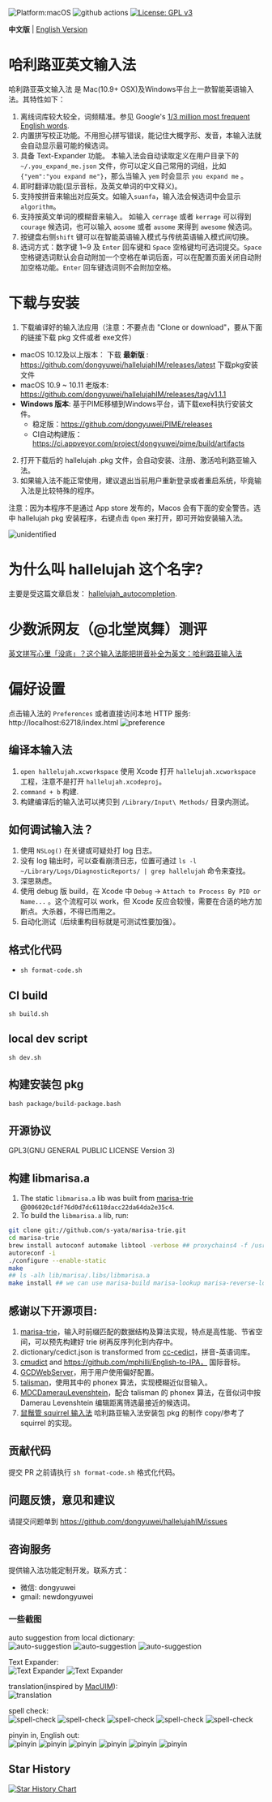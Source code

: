 ![Platform:macOS](https://img.shields.io/badge/platform-macOS-lightgrey)
![github actions](https://github.com/dongyuwei/hallelujahIM/actions/workflows/github-actions-ci.yml/badge.svg)
[![License: GPL v3](https://img.shields.io/badge/License-GPL%20v3-blue.svg)](http://www.gnu.org/licenses/gpl-3.0)

**中文版** | [English Version](README-En.md)

# 哈利路亚英文输入法

哈利路亚英文输入法 是 Mac(10.9+ OSX)及Windows平台上一款智能英语输入法。其特性如下：

1. 离线词库较大较全，词频精准。参见 Google's [1/3 million most frequent English words](http://norvig.com/ngrams/count_1w.txt).
2. 内置拼写校正功能。不用担心拼写错误，能记住大概字形、发音，本输入法就会自动显示最可能的候选词。
3. 具备 Text-Expander 功能。 本输入法会自动读取定义在用户目录下的`~/.you_expand_me.json` 文件，你可以定义自己常用的词组，比如 `{"yem":"you expand me"}`，那么当输入 `yem` 时会显示 `you expand me` 。
4. 即时翻译功能(显示音标，及英文单词的中文释义)。
5. 支持按拼音来输出对应英文。如输入`suanfa`，输入法会候选词中会显示 `algorithm`。
6. 支持按英文单词的模糊音来输入。 如输入 `cerrage` 或者 `kerrage` 可以得到 `courage` 候选词，也可以输入 `aosome` 或者 `ausome` 来得到 `awesome` 候选词。
7. 按键盘右侧`shift` 键可以在智能英语输入模式与传统英语输入模式间切换。
8. 选词方式：数字键 1~9 及 `Enter` 回车键和 `Space` 空格键均可选词提交。`Space` 空格键选词默认会自动附加一个空格在单词后面，可以在配置页面关闭自动附加空格功能。`Enter` 回车键选词则不会附加空格。

# 下载与安装

1. 下载编译好的输入法应用（注意：不要点击 "Clone or download"，要从下面的链接下载 pkg 文件或者 exe文件）

- macOS 10.12及以上版本： 下载 **最新版** : https://github.com/dongyuwei/hallelujahIM/releases/latest 下载pkg安装文件
- macOS 10.9 ~ 10.11 老版本: https://github.com/dongyuwei/hallelujahIM/releases/tag/v1.1.1
- **Windows 版本**: 基于PIME移植到Windows平台，请下载exe科执行安装文件。
  - 稳定版：https://github.com/dongyuwei/PIME/releases 
  - CI自动构建版：https://ci.appveyor.com/project/dongyuwei/pime/build/artifacts

2. 打开下载后的 hallelujah .pkg 文件，会自动安装、注册、激活哈利路亚输入法。
3. 如果输入法不能正常使用，建议退出当前用户重新登录或者重启系统，毕竟输入法是比较特殊的程序。

注意：因为本程序不是通过 App store 发布的，Macos 会有下面的安全警告。选中 hallelujah pkg 安装程序，右键点击 `Open` 来打开，即可开始安装输入法。

![unidentified](https://github.com/dongyuwei/hallelujahIM/blob/master/snapshots/unidentified.png?raw=true)

# 为什么叫 hallelujah 这个名字?

主要是受这篇文章启发： [hallelujah_autocompletion](https://daringfireball.net/2006/10/hallelujah_autocompletion).

# 少数派网友（@北堂岚舞）测评

[英文拼写心里「没底」？这个输入法能把拼音补全为英文：哈利路亚输入法](https://sspai.com/post/56572)

# 偏好设置

点击输入法的 `Preferences` 或者直接访问本地 HTTP 服务: http://localhost:62718/index.html
![preference](https://github.com/dongyuwei/hallelujahIM/blob/master/snapshots/preference.png)

## 编译本输入法

1. `open hallelujah.xcworkspace` 使用 Xcode 打开 `hallelujah.xcworkspace` 工程，注意不是打开 `hallelujah.xcodeproj`。
2. `command + b` 构建.
3. 构建编译后的输入法可以拷贝到 `/Library/Input\ Methods/` 目录内测试。

## 如何调试输入法？

1. 使用 `NSLog()` 在关键或可疑处打 log 日志。
2. 没有 log 输出时，可以查看崩溃日志，位置可通过 `ls -l ~/Library/Logs/DiagnosticReports/ | grep hallelujah` 命令来查找。
3. 深思熟虑。
4. 使用 debug 版 build，在 Xcode 中 `Debug` -> `Attach to Process By PID or Name...` 。这个流程可以 work，但 Xcode 反应会较慢，需要在合适的地方加断点。大杀器，不得已而用之。
5. 自动化测试（后续重构目标就是可测试性要加强）。

## 格式化代码

- `sh format-code.sh`

## CI build

`sh build.sh`

## local dev script

`sh dev.sh`

## 构建安装包 pkg

`bash package/build-package.bash`

## 开源协议

GPL3(GNU GENERAL PUBLIC LICENSE Version 3)

## 构建 libmarisa.a

1. The static `libmarisa.a` lib was built from [marisa-trie](https://github.com/s-yata/marisa-trie) @`006020c1df76d0d7dc6118dacc22da64da2e35c4`.
2. To build the `libmarisa.a` lib, run:

```bash
git clone git://github.com/s-yata/marisa-trie.git
cd marisa-trie
brew install autoconf automake libtool -verbose ## proxychains4 -f /usr/local/etc/proxychains.conf brew install autoconf automake libtool -verbose
autoreconf -i
./configure --enable-static
make
## ls -alh lib/marisa/.libs/libmarisa.a
make install ## we can use marisa-build marisa-lookup marisa-reverse-lookup marisa-common-prefix-search marisa-predictive-search marisa-dump marisa-benchmark cli commands to do some tests and pre-build the trie data.
```

## 感谢以下开源项目:

1. [marisa-trie](https://github.com/s-yata/marisa-trie)，输入时前缀匹配的数据结构及算法实现，特点是高性能、节省空间，可以预先构建好 trie 树再反序列化到内存中。
2. dictionary/cedict.json is transformed from [cc-cedict](https://cc-cedict.org/wiki/)，拼音-英语词库。
3. [cmudict](http://www.speech.cs.cmu.edu/cgi-bin/cmudict) and https://github.com/mphilli/English-to-IPA， 国际音标。
4. [GCDWebServer](https://github.com/swisspol/GCDWebServer)，用于用户使用偏好配置。
5. [talisman](https://github.com/Yomguithereal/talisman)，使用其中的 phonex 算法，实现模糊近似音输入。
6. [MDCDamerauLevenshtein](https://github.com/modocache/MDCDamerauLevenshtein)，配合 talisman 的 phonex 算法，在音似词中按 Damerau Levenshtein 编辑距离筛选最接近的候选词。
7. [鼠鬚管 squirrel 输入法](https://github.com/rime/squirrel) 哈利路亚输入法安装包 pkg 的制作 copy/参考了 squirrel 的实现。

## 贡献代码

提交 PR 之前请执行 `sh format-code.sh` 格式化代码。

## 问题反馈，意见和建议

请提交问题单到 https://github.com/dongyuwei/hallelujahIM/issues

## 咨询服务

提供输入法功能定制开发。联系方式：

- 微信: dongyuwei
- gmail: newdongyuwei

### 一些截图

auto suggestion from local dictionary:<br/>
![auto-suggestion](https://github.com/dongyuwei/hallelujahIM/blob/master/snapshots/suggestions.png)
![auto-suggestion](https://github.com/dongyuwei/hallelujahIM/blob/master/snapshots/suggestions2.png)
![auto-suggestion](https://github.com/dongyuwei/hallelujahIM/blob/master/snapshots/suggestions3.png)

Text Expander: <br/>
![Text Expander](https://github.com/dongyuwei/hallelujahIM/blob/textExpander/snapshots/text_expander1.png)
![Text Expander](https://github.com/dongyuwei/hallelujahIM/blob/textExpander/snapshots/text_expander2.png)

translation(inspired by [MacUIM](https://github.com/uim/uim/wiki/What%27s-uim%3F)):<br/>
![translation](https://github.com/dongyuwei/hallelujahIM/blob/master/snapshots/translation.png)

spell check:<br/>
![spell-check](https://github.com/dongyuwei/hallelujahIM/blob/master/snapshots/check.png)
![spell-check](https://github.com/dongyuwei/hallelujahIM/blob/master/snapshots/check2.png)
![spell-check](https://github.com/dongyuwei/hallelujahIM/blob/master/snapshots/check3.png)
![spell-check](https://github.com/dongyuwei/hallelujahIM/blob/master/snapshots/check4.png)
![spell-check](https://github.com/dongyuwei/hallelujahIM/blob/master/snapshots/check5.png)

pinyin in, English out: <br/>
![pinyin](https://github.com/dongyuwei/hallelujahIM/blob/master/snapshots/gaoji.png)
![pinyin](https://github.com/dongyuwei/hallelujahIM/blob/master/snapshots/binmayong.png)
![pinyin](https://github.com/dongyuwei/hallelujahIM/blob/master/snapshots/kexikehe.png)
![pinyin](https://github.com/dongyuwei/hallelujahIM/blob/master/snapshots/laozi.png)
![pinyin](https://github.com/dongyuwei/hallelujahIM/blob/master/snapshots/roujiamo.png)
![pinyin](https://github.com/dongyuwei/hallelujahIM/blob/master/snapshots/xiangbudao.png)

## Star History

[![Star History Chart](https://api.star-history.com/svg?repos=dongyuwei/hallelujahIM&type=Date)](https://star-history.com/#dongyuwei/hallelujahIM&Date)
